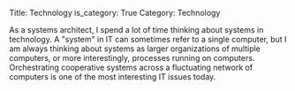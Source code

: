 Title: Technology
is_category: True
Category: Technology

As a systems architect, I spend a lot of time thinking about systems in
technology. A "system" in IT can sometimes refer to a single computer, but I am
always thinking about systems as larger organizations of multiple computers, or
more interestingly, processes running on computers. Orchestrating cooperative
systems across a fluctuating network of computers is one of the most interesting
IT issues today.
